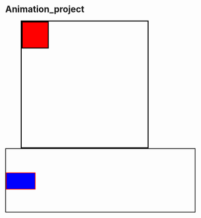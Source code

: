 # Animation_project

 <style>
        .animate{
            width: 400px;
            height: 400px;
            border: 3px solid black;
            margin: auto;
            position: relative;
        }
        .small{
            width: 80px;
            height: 80px;
            border: 3px solid black;
            background-color:red;
            position: absolute;
            top:0px;
            left: 0px;
            /*
            animation-name: small;
            animation-duration: 5s;
            */
            animation: small 5s; 
            animation-delay: 2s;
            animation-iteration-count: 5;
            animation-fill-mode: forwards;
            animation-direction: reverse;
        
        }

        @keyframes small{
               0%{
                top: 0px;
                left: 0px;
                background-color: red;
               }

                40%{
                    top: 0px;
                    left: 316px;
                    background-color: rgb(214, 133, 33);
                }

                50%{
                    top: 316px;
                    left: 316px;
                    background-color: blue;
                }

                75%{
                    top: 316px;
                    left: 0px;
                    background-color: lawngreen;
                }

                100%{
                    top: 0px;
                left: 0px;
                background-color: red;
                }
        }

        .linear{
            width: 600px;
            height: 200px;
            border: 2px solid black;
            margin: auto;
            position: relative;
        }

        .ease{
            width: 90px;
            height: 50px;
            border: 2px solid red;
            background-color: blue;
            margin-top: 75px;
            position: absolute;
            animation-name: ease;
            animation-duration: 5s;
            animation-iteration-count: 2;
            /*
            animation-timing-function: linear;
            */
            /*
                        animation-timing-function: ease;
                        */
                        /*
                animation-timing-function: ease-in;
                */
                /*
                animation-timing-function: ease-out;
                */
                animation-timing-function: ease-in-out;

        }

         @keyframes ease{
            from{
                left: 0px;
            }
            to{
                left: 506px;
            }
         }
     </style>
</head>
<body>
        <div class="animate">
                  <div class="small">
                  </div>
        </div>
         <div class="linear">
                   <div class="ease">
                   </div>
         </div>
</body>
